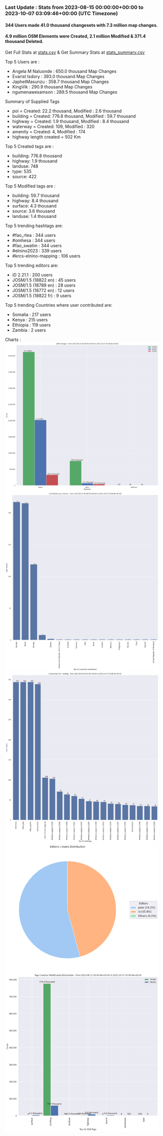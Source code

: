 ### Last Update : Stats from 2023-08-15 00:00:00+00:00 to 2023-10-07 03:09:46+00:00 (UTC Timezone)

#### 344 Users made 41.0 thousand changesets with 7.3 million map changes.
#### 4.9 million OSM Elements were Created, 2.1 million Modified & 371.4 thousand Deleted.
Get Full Stats at [stats.csv](/stats/elinino2023/Daily/stats.csv)
 & Get Summary Stats at [stats_summary.csv](/stats/elinino2023/Daily/stats_summary.csv)

Top 5 Users are : 
- Angela M Naluonde : 650.0 thousand Map Changes
- Evarist Isdory : 393.0 thousand Map Changes
- JaphetMasunzu : 358.7 thousand Map Changes
- KingVik : 290.9 thousand Map Changes
- ngumenawesamson : 289.5 thousand Map Changes

Summary of Supplied Tags
- poi = Created: 22.2 thousand, Modified : 2.6 thousand
- building = Created: 776.8 thousand, Modified : 59.7 thousand
- highway = Created: 1.9 thousand, Modified : 8.4 thousand
- waterway = Created: 109, Modified : 320
- amenity = Created: 4, Modified : 174
- highway length created = 502 Km


Top 5 Created tags are :
- building: 776.8 thousand
- highway: 1.9 thousand
- landuse: 748
- type: 535
- source: 422


Top 5 Modified tags are :
- building: 59.7 thousand
- highway: 8.4 thousand
- surface: 4.3 thousand
- source: 3.6 thousand
- landuse: 1.4 thousand


Top 5 trending hashtags are:
- #fao_rtea : 344 users
- #omhesa : 344 users
- #fao_swalim : 344 users
- #elnino2023 : 339 users
- #krcs-elnino-mapping : 106 users


Top 5 trending editors are:
- iD 2.21.1 : 200 users
- JOSM/1.5 (18822 en) : 45 users
- JOSM/1.5 (18789 en) : 28 users
- JOSM/1.5 (18772 en) : 12 users
- JOSM/1.5 (18822 fr) : 9 users


Top 5 trending Countries where user contributed are:
- Somalia : 217 users
- Kenya : 215 users
- Ethiopia : 119 users
- Zambia : 2 users


 Charts : 
![Alt text](./stats_osm_changes.png) 
![Alt text](./stats_users_per_country.png) 
![Alt text](./stats_users_per_hashtag.png) 
![Alt text](./stats_editors_pie_chart.png) 
![Alt text](./stats_tags.png) 
